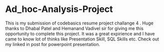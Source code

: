 # Ad_hoc-Analysis-Project
This is my submission of codebasics resume project challange 4 .
Huge thanks to Dhabal Patel and Hemanand Vadivel sir for giving me this opportunity to complete this project.
It was a great expirience and I have came to know lot of thinks like
                      Presentation Skill, 
                      SQL Skills etc.
 Check out my linked in post for powerpoint presentation.
